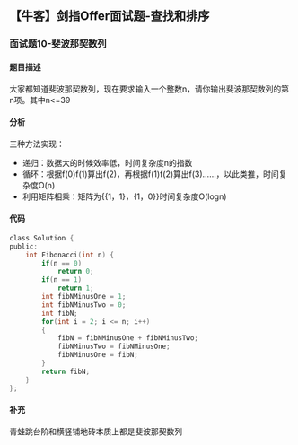 ## 【牛客】剑指Offer面试题-查找和排序

### 面试题10-斐波那契数列

#### 题目描述

大家都知道斐波那契数列，现在要求输入一个整数n，请你输出斐波那契数列的第n项。其中n<=39

#### 分析

三种方法实现：

- 递归：数据大的时候效率低，时间复杂度n的指数
- 循环：根据f(0)f(1)算出f(2)，再根据f(1)f(2)算出f(3)……，以此类推，时间复杂度O(n)
- 利用矩阵相乘：矩阵为{{1，1}，{1，0}}时间复杂度O(logn)

#### 代码
```c
class Solution {
public:
    int Fibonacci(int n) {
		if(n == 0)
            return 0;
        if(n == 1)
            return 1;
        int fibNMinusOne = 1;
        int fibNMinusTwo = 0;
        int fibN;
        for(int i = 2; i <= n; i++)
        {
            fibN = fibNMinusOne + fibNMinusTwo;
            fibNMinusTwo = fibNMinusOne;
            fibNMinusOne = fibN;
        }
        return fibN;
    }
};
```
#### 补充

青蛙跳台阶和横竖铺地砖本质上都是斐波那契数列
